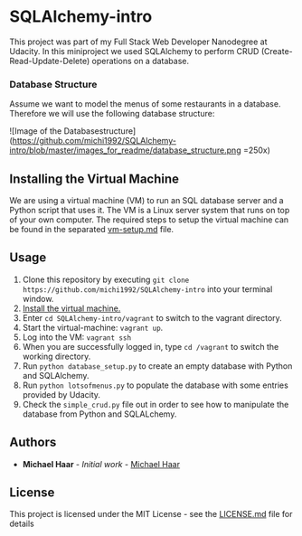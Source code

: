 # SQLAlchemy-intro
This project was part of my Full Stack Web Developer Nanodegree at Udacity. In this miniproject we used SQLAlchemy to perform CRUD (Create-Read-Update-Delete) operations on a database.

### Database Structure
Assume we want to model the menus of some restaurants in a database. Therefore we will use the following database structure:

![Image of the Databasestructure](https://github.com/michi1992/SQLAlchemy-intro/blob/master/images_for_readme/database_structure.png =250x)

## Installing the Virtual Machine
We are using a virtual machine (VM) to run an SQL database server and a Python script that uses it. The VM is a Linux server system that runs on top of your own computer. The required steps to setup the virtual machine can be found in the separated [vm-setup.md](https://github.com/michi1992/SQLAlchemy-intro/blob/master/vm-setup.md) file.


## Usage
1. Clone this repository by executing ``git clone https://github.com/michi1992/SQLAlchemy-intro`` into your terminal window.
2. [Install the virtual machine.](https://github.com/michi1992/SQLAlchemy-intro/blob/master/vm-setup.md)
3. Enter ``cd SQLAlchemy-intro/vagrant`` to switch to the vagrant directory.
4. Start the virtual-machine: ``vagrant up``.
5. Log into the VM: ``vagrant ssh``
6. When you are successfully logged in, type ``cd /vagrant`` to switch the working directory.
7. Run ``python database_setup.py`` to create an empty database with Python and SQLAlchemy.
8. Run ``python lotsofmenus.py`` to populate the database with some entries provided by Udacity.
9. Check the ``simple_crud.py`` file out in order to see how to manipulate the database from Python and SQLALchemy.

## Authors

* **Michael Haar** - *Initial work* - [Michael Haar](https://github.com/michi1992)


## License

This project is licensed under the MIT License - see the [LICENSE.md](https://github.com/michi1992/database-logs-analysis/blob/master/LICENSE) file for details
